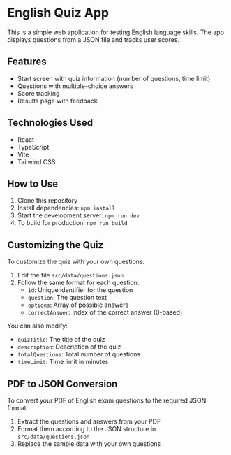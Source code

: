 # English Quiz App

This is a simple web application for testing English language skills. The app displays questions from a JSON file and tracks user scores.

## Features

- Start screen with quiz information (number of questions, time limit)
- Questions with multiple-choice answers
- Score tracking
- Results page with feedback

## Technologies Used

- React
- TypeScript
- Vite
- Tailwind CSS

## How to Use

1. Clone this repository
2. Install dependencies: `npm install`
3. Start the development server: `npm run dev`
4. To build for production: `npm run build`

## Customizing the Quiz

To customize the quiz with your own questions:

1. Edit the file `src/data/questions.json`
2. Follow the same format for each question:
   - `id`: Unique identifier for the question
   - `question`: The question text
   - `options`: Array of possible answers
   - `correctAnswer`: Index of the correct answer (0-based)

You can also modify:
- `quizTitle`: The title of the quiz
- `description`: Description of the quiz
- `totalQuestions`: Total number of questions
- `timeLimit`: Time limit in minutes

## PDF to JSON Conversion

To convert your PDF of English exam questions to the required JSON format:
1. Extract the questions and answers from your PDF
2. Format them according to the JSON structure in `src/data/questions.json`
3. Replace the sample data with your own questions
